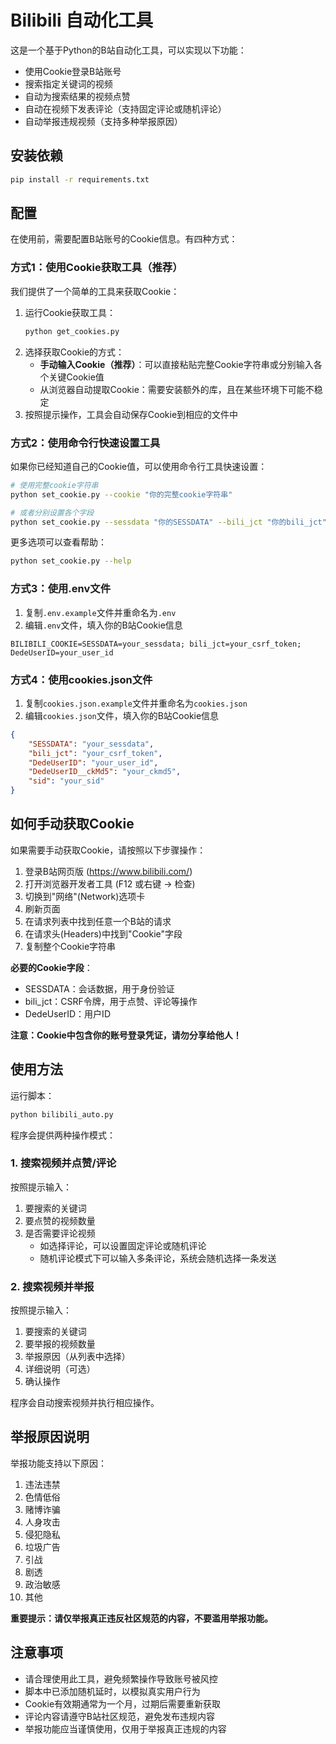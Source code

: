 # Bilibili 自动化工具

这是一个基于Python的B站自动化工具，可以实现以下功能：

- 使用Cookie登录B站账号
- 搜索指定关键词的视频
- 自动为搜索结果的视频点赞
- 自动在视频下发表评论（支持固定评论或随机评论）
- 自动举报违规视频（支持多种举报原因）

## 安装依赖

```bash
pip install -r requirements.txt
```

## 配置

在使用前，需要配置B站账号的Cookie信息。有四种方式：

### 方式1：使用Cookie获取工具（推荐）

我们提供了一个简单的工具来获取Cookie：

1. 运行Cookie获取工具：
   ```bash
   python get_cookies.py
   ```
2. 选择获取Cookie的方式：
   - **手动输入Cookie（推荐）**：可以直接粘贴完整Cookie字符串或分别输入各个关键Cookie值
   - 从浏览器自动提取Cookie：需要安装额外的库，且在某些环境下可能不稳定
3. 按照提示操作，工具会自动保存Cookie到相应的文件中

### 方式2：使用命令行快速设置工具

如果你已经知道自己的Cookie值，可以使用命令行工具快速设置：

```bash
# 使用完整cookie字符串
python set_cookie.py --cookie "你的完整cookie字符串"

# 或者分别设置各个字段
python set_cookie.py --sessdata "你的SESSDATA" --bili_jct "你的bili_jct" --userid "你的DedeUserID"
```

更多选项可以查看帮助：
```bash
python set_cookie.py --help
```

### 方式3：使用.env文件

1. 复制`.env.example`文件并重命名为`.env`
2. 编辑`.env`文件，填入你的B站Cookie信息

```
BILIBILI_COOKIE=SESSDATA=your_sessdata; bili_jct=your_csrf_token; DedeUserID=your_user_id
```

### 方式4：使用cookies.json文件

1. 复制`cookies.json.example`文件并重命名为`cookies.json`
2. 编辑`cookies.json`文件，填入你的B站Cookie信息

```json
{
    "SESSDATA": "your_sessdata",
    "bili_jct": "your_csrf_token",
    "DedeUserID": "your_user_id",
    "DedeUserID__ckMd5": "your_ckmd5",
    "sid": "your_sid"
}
```

## 如何手动获取Cookie

如果需要手动获取Cookie，请按照以下步骤操作：

1. 登录B站网页版 (https://www.bilibili.com/)
2. 打开浏览器开发者工具 (F12 或右键 -> 检查)
3. 切换到"网络"(Network)选项卡
4. 刷新页面
5. 在请求列表中找到任意一个B站的请求
6. 在请求头(Headers)中找到"Cookie"字段
7. 复制整个Cookie字符串

**必要的Cookie字段**：
- SESSDATA：会话数据，用于身份验证
- bili_jct：CSRF令牌，用于点赞、评论等操作
- DedeUserID：用户ID

**注意：Cookie中包含你的账号登录凭证，请勿分享给他人！**

## 使用方法

运行脚本：

```bash
python bilibili_auto.py
```

程序会提供两种操作模式：

### 1. 搜索视频并点赞/评论

按照提示输入：
1. 要搜索的关键词
2. 要点赞的视频数量
3. 是否需要评论视频
   - 如选择评论，可以设置固定评论或随机评论
   - 随机评论模式下可以输入多条评论，系统会随机选择一条发送

### 2. 搜索视频并举报

按照提示输入：
1. 要搜索的关键词
2. 要举报的视频数量
3. 举报原因（从列表中选择）
4. 详细说明（可选）
5. 确认操作

程序会自动搜索视频并执行相应操作。

## 举报原因说明

举报功能支持以下原因：
1. 违法违禁
2. 色情低俗
3. 赌博诈骗
4. 人身攻击
5. 侵犯隐私
6. 垃圾广告
7. 引战
8. 剧透
9. 政治敏感
10. 其他

**重要提示：请仅举报真正违反社区规范的内容，不要滥用举报功能。**

## 注意事项

- 请合理使用此工具，避免频繁操作导致账号被风控
- 脚本中已添加随机延时，以模拟真实用户行为
- Cookie有效期通常为一个月，过期后需要重新获取
- 评论内容请遵守B站社区规范，避免发布违规内容
- 举报功能应当谨慎使用，仅用于举报真正违规的内容 
